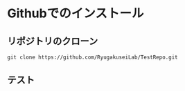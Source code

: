 # Githubでのインストール

## リポジトリのクローン
```
git clone https://github.com/RyugakuseiLab/TestRepo.git
```

## テスト
